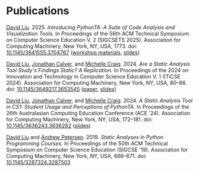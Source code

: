 # Publications

[David Liu]. 2025. _Introducing PythonTA: A Suite of Code Analysis and Visualization Tools._ In Proceedings of the 56th ACM Technical Symposium on Computer Science Education V. 2 (SIGCSETS 2025). Association for Computing Machinery, New York, NY, USA, 1773. doi: [10.1145/3641555.3704767](https://doi.org/10.1145/3641555.3704767) ([workshop materials](https://github.com/pyta-uoft/pyta-sigcse-2025), [slides](https://raw.githubusercontent.com/pyta-uoft/pyta-sigcse-2025/refs/heads/main/Introducing%20PythonTA%20Tutorial%20-%20SIGCSE%202025.pdf))

[David Liu], [Jonathan Calver], and [Michelle Craig]. 2024. _Are a Static Analysis Tool Study's Findings Static? A Replication._ In Proceedings of the 2024 on Innovation and Technology in Computer Science Education V. 1 (ITiCSE 2024). Association for Computing Machinery, New York, NY, USA, 80–86. doi: [10.1145/3649217.3653545](https://doi.org/10.1145/3649217.3653545) ([paper](https://dl.acm.org/doi/pdf/10.1145/3649217.3653545), [slides](<static/Are a Static Analysis Tool Studys Findings Static - ITiCSE 2024.pdf>))

[David Liu], [Jonathan Calver], and [Michelle Craig]. 2024. _A Static Analysis Tool in CS1: Student Usage and Perceptions of PythonTA._ In Proceedings of the 26th Australasian Computing Education Conference (ACE '24). Association for Computing Machinery, New York, NY, USA, 172–181. doi: [10.1145/3636243.3636262](https://doi.org/10.1145/3636243.3636262) ([slides](<static/A Static Analysis Tool in CS 1 - Student Usage and Perceptions of PythonTA - ACE 2025.pdf>))

[David Liu] and [Andrew Petersen]. 2019. _Static Analyses in Python Programming Courses._ In Proceedings of the 50th ACM Technical Symposium on Computer Science Education (SIGCSE '19). Association for Computing Machinery, New York, NY, USA, 666–671. doi: [10.1145/3287324.3287503](https://doi.org/10.1145/3287324.3287503)

[Andrew Petersen]: https://utmandrew.bitbucket.io/
[David Liu]: https://www.cs.toronto.edu/~david/
[Jonathan Calver]: https://www.cs.toronto.edu/~calver/
[Michelle Craig]: https://michellecraig.github.io/
